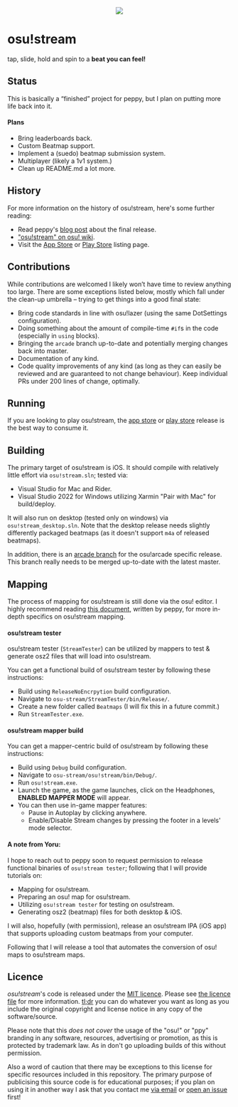 <p align="center">
  <img src="Artwork/osu logo white.jpg">
</p>

# osu!stream

tap, slide, hold and spin to a **beat you can feel!**

## Status

This is basically a “finished” project for peppy, but I plan on putting more life back into it.

#### Plans
- Bring leaderboards back.
- Custom Beatmap support.
- Implement a (suedo) beatmap submission system.
- Multiplayer (likely a 1v1 system.)
- Clean up README.md a lot more.


## History
For more information on the history of osu!stream, here's some further reading:
- Read peppy's [blog post](https://blog.ppy.sh/osu-stream-2020-release/) about the final release.
- ["osu!stream" on osu! wiki](https://osu.ppy.sh/help/wiki/osu!stream).
- Visit the [App Store](https://apps.apple.com/us/app/osu-stream/id436952197) or [Play Store](https://play.google.com/store/apps/details?id=sh.ppy.osustream) listing page.

## Contributions
While contributions are welcomed I likely won’t have time to review anything too large. There are some exceptions listed below, mostly which fall under the clean-up umbrella – trying to get things into a good final state:

- Bring code standards in line with osu!lazer (using the same DotSettings configuration).
- Doing something about the amount of compile-time `#if`s in the code (especially in `using` blocks).
- Bringing the `arcade` branch up-to-date and potentially merging changes back into master.
- Documentation of any kind.
- Code quality improvements of any kind (as long as they can easily be reviewed and are guaranteed to not change behaviour). Keep individual PRs under 200 lines of change, optimally.

## Running

If you are looking to play osu!stream, the [app store](https://apps.apple.com/us/app/osu-stream/id436952197) or [play store](https://play.google.com/store/apps/details?id=sh.ppy.osustream) release is the best way to consume it.

## Building

The primary target of osu!stream is iOS. It should compile with relatively little effort via `osu!stream.sln`; tested via:
- Visual Studio for Mac and Rider.
- Visual Studio 2022 for Windows utilizing Xarmin "Pair with Mac" for build/deploy.

It will also run on desktop (tested only on windows) via `osu!stream_desktop.sln`. Note that the desktop release needs slightly differently packaged beatmaps (as it doesn't support `m4a` of released beatmaps).

In addition, there is an [arcade branch](https://github.com/ppy/osu-stream/tree/arcade) for the osu!arcade specific release. This branch really needs to be merged up-to-date with the latest master.

## Mapping

The process of mapping for osu!stream is still done via the osu! editor. I highly recommend reading [this document](https://docs.google.com/document/d/1FYmHhRX-onR-osgTS6uHSOZuu_0JEbfRZePVySvvr9g), written by peppy, for more in-depth specifics on osu!stream mapping.

#### osu!stream tester
osu!stream tester (`StreamTester`) can be utilized by mappers to test & generate osz2 files that will load into osu!stream. 

You can get a functional build of osu!stream tester by following these instructions:
- Build using `ReleaseNoEncrpytion` build configuration.
- Navigate to `osu-stream/StreamTester/bin/Release/`.
- Create a new folder called `Beatmaps` (I will fix this in a future commit.)
- Run `StreamTester.exe`.

#### osu!stream mapper build
You can get a mapper-centric build of osu!stream by following these instructions:
- Build using `Debug` build configuration.
- Navigate to `osu-stream/osu!stream/bin/Debug/`.
- Run `osu!stream.exe`.
- Launch the game, as the game launches, click on the Headphones, **ENABLED MAPPER MODE** will appear.
- You can then use in-game mapper features:
    - Pause in Autoplay by clicking anywhere.
    - Enable/Disable Stream changes by pressing the footer in a levels' mode selector.

#### A note from Yoru:
I hope to reach out to peppy soon to request permission to release functional binaries of `osu!stream tester`; following that I will provide tutorials on:
- Mapping for osu!stream.
- Preparing an osu! map for osu!stream.
- Utilizing `osu!stream tester` for testing on osu!stream.
- Generating osz2 (beatmap) files for both desktop & iOS.

I will also, hopefully (with permission), release an osu!stream IPA (iOS app) that supports uploading custom beatmaps from your computer.

Following that I will release a tool that automates the conversion of osu! maps to osu!stream maps.

## Licence

*osu!stream*'s code is released under the [MIT licence](https://opensource.org/licenses/MIT). Please see [the licence file](LICENCE) for more information. [tl;dr](https://tldrlegal.com/license/mit-license) you can do whatever you want as long as you include the original copyright and license notice in any copy of the software/source.

Please note that this *does not cover* the usage of the "osu!" or "ppy" branding in any software, resources, advertising or promotion, as this is protected by trademark law. As in don't go uploading builds of this without permission.

Also a word of caution that there may be exceptions to this license for specific resources included in this repository. The primary purpose of publicising this source code is for educational purposes; if you plan on using it in another way I ask that you contact me [via email](mailto:pe@ppy.sh) or [open an issue](https://github.com/ppy/osu-stream/issues) first!
